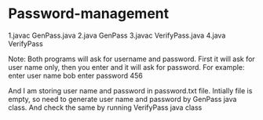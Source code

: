 # Password-management

1.javac GenPass.java
2.java GenPass
3.javac VerifyPass.java
4.java VerifyPass

Note: Both programs will ask for username and password. First it will ask for user name only, 
then you enter and it will ask for password.
For example:
enter user name
bob
enter password
456

And I am storing user name and password in password.txt file. Intially file is empty, so need to generate user name and password by GenPass java class.
And check the same by running VerifyPass java class



